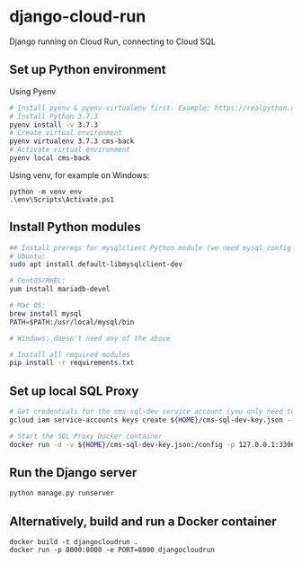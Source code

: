 # django-cloud-run
Django running on Cloud Run, connecting to Cloud SQL

## Set up Python environment
Using Pyenv
```bash
# Install pyenv & pyenv-virtualenv first. Example: https://realpython.com/intro-to-pyenv/
# Install Python 3.7.3
pyenv install -v 3.7.3
# Create virtual environment
pyenv virtualenv 3.7.3 cms-back
# Activate virtual environment
pyenv local cms-back
```

Using venv, for example on Windows:
```
python -m venv env
.\env\Scripts\Activate.ps1
```

## Install Python modules
```bash
## Install prereqs for mysqlclient Python module (we need mysql_config from somewhere)
# Ubuntu:
sudo apt install default-libmysqlclient-dev

# CentOS/RHEL:
yum install mariadb-devel

# Mac OS:
brew install mysql
PATH=$PATH:/usr/local/mysql/bin

# Windows: doesn't need any of the above

# Install all required modules
pip install -r requirements.txt
```

## Set up local SQL Proxy
```bash
# Get credentials for the cms-sql-dev service account (you only need to do this once)
gcloud iam service-accounts keys create ${HOME}/cms-sql-dev-key.json --iam-account cms-sql-dev@central-management-system.iam.gserviceaccount.com

# Start the SQL Proxy Docker container
docker run -d -v ${HOME}/cms-sql-dev-key.json:/config -p 127.0.0.1:3306:3306 gcr.io/cloudsql-docker/gce-proxy:1.14 /cloud_sql_proxy -instances=central-management-system:us-central1:cms-back-tcr=tcp:0.0.0.0:3306 -credential_file=/config
```

## Run the Django server
```bash
python manage.py runserver
```

## Alternatively, build and run a Docker container
```
docker build -t djangocloudrun .
docker run -p 8000:8000 -e PORT=8000 djangocloudrun
```
